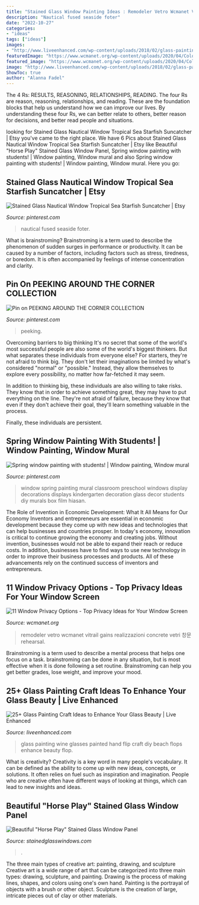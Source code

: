 ```yaml
---
title: "Stained Glass Window Painting Ideas : Remodeler Vetro Wcmanet Vitrail Gains Realizzazioni Concrete Vetri 창문 Rehearsal"
description: "Nautical fused seaside foter"
date: "2022-10-27"
categories:
- "ideas"
tags: ["ideas"]
images:
- "http://www.liveenhanced.com/wp-content/uploads/2018/02/glass-painting-ideas-27.jpg"
featuredImage: "https://www.wcmanet.org/wp-content/uploads/2020/04/Colored-Glass.jpg"
featured_image: "https://www.wcmanet.org/wp-content/uploads/2020/04/Colored-Glass.jpg"
image: "http://www.liveenhanced.com/wp-content/uploads/2018/02/glass-painting-ideas-27.jpg"
ShowToc: true
author: "Alanna Fadel"
---
```



The 4 Rs: RESULTS, REASONING, RELATIONSHIPS, READING.
The four Rs are reason, reasoning, relationships, and reading. These are the foundation blocks that help us understand how we can improve our lives. By understanding these four Rs, we can better relate to others, better reason for decisions, and better read people and situations.

	

		
looking for Stained Glass Nautical Window Tropical Sea Starfish Suncatcher | Etsy you've came to the right place. We have 6 Pics about Stained Glass Nautical Window Tropical Sea Starfish Suncatcher | Etsy like Beautiful &quot;Horse Play&quot; Stained Glass Window Panel, Spring window painting with students! | Window painting, Window mural and also Spring window painting with students! | Window painting, Window mural. Here you go:
		
    
## Stained Glass Nautical Window Tropical Sea Starfish Suncatcher | Etsy

<img loading=lazy src="https://i.pinimg.com/736x/51/84/94/518494332359a8396c8a257e7808ab92.jpg" onerror="this.onerror=null;this.src='https://tse3.mm.bing.net/th?id=OIP.SxpJfOza-aYn6STTh-TP8gHaJ4&amp;pid=15.1';" alt="Stained Glass Nautical Window Tropical Sea Starfish Suncatcher | Etsy">

_Source: pinterest.com_

>nautical fused seaside foter. 

	

What is brainstroming?
Brainstroming is a term used to describe the phenomenon of sudden surges in performance or productivity. It can be caused by a number of factors, including factors such as stress, tiredness, or boredom. It is often accompanied by feelings of intense concentration and clarity.

    
## Pin On PEEKING AROUND THE CORNER COLLECTION

<img loading=lazy src="https://i.pinimg.com/736x/79/b1/62/79b162911dbf4e04c01c8f0e8b8c5d46.jpg" onerror="this.onerror=null;this.src='https://tse3.mm.bing.net/th?id=OIP.KYbGl0jRsGnq_vV-RN7PGQHaJ3&amp;pid=15.1';" alt="Pin on PEEKING AROUND THE CORNER COLLECTION">

_Source: pinterest.com_

>peeking. 

	

Overcoming barriers to big thinking
It's no secret that some of the world's most successful people are also some of the world's biggest thinkers. But what separates these individuals from everyone else?
For starters, they're not afraid to think big. They don't let their imaginations be limited by what's considered "normal" or "possible." Instead, they allow themselves to explore every possibility, no matter how far-fetched it may seem.

In addition to thinking big, these individuals are also willing to take risks. They know that in order to achieve something great, they may have to put everything on the line. They're not afraid of failure, because they know that even if they don't achieve their goal, they'll learn something valuable in the process.

 Finally, these individuals are persistent.

    
## Spring Window Painting With Students! | Window Painting, Window Mural

<img loading=lazy src="https://i.pinimg.com/736x/bc/ea/b7/bceab74bdf60798c4523ffdf1a69be38--window-painting-spring-preschool-decorations.jpg" onerror="this.onerror=null;this.src='https://tse2.mm.bing.net/th?id=OIP.ik9OPvb33jPsAq5VLU1elQHaFj&amp;pid=15.1';" alt="Spring window painting with students! | Window painting, Window mural">

_Source: pinterest.com_

>window spring painting mural classroom preschool windows display decorations displays kindergarten decoration glass decor students diy murals box film hiasan. 

	

The Role of Invention in Economic Development: What It All Means for Our Economy
Inventors and entrepreneurs are essential in economic development because they come up with new ideas and technologies that can help businesses and countries prosper. In today's economy, innovation is critical to continue growing the economy and creating jobs. Without invention, businesses would not be able to expand their reach or reduce costs. In addition, businesses have to find ways to use new technology in order to improve their business processes and products. All of these advancements rely on the continued success of inventors and entrepreneurs.

    
## 11 Window Privacy Options - Top Privacy Ideas For Your Window Screen

<img loading=lazy src="https://www.wcmanet.org/wp-content/uploads/2020/04/Colored-Glass.jpg" onerror="this.onerror=null;this.src='https://tse1.mm.bing.net/th?id=OIP.3I94IykYEEqi3S-b2teU1gHaLH&amp;pid=15.1';" alt="11 Window Privacy Options - Top Privacy Ideas for Your Window Screen">

_Source: wcmanet.org_

>remodeler vetro wcmanet vitrail gains realizzazioni concrete vetri 창문 rehearsal. 

	

Brainstroming is a term used to describe a mental process that helps one focus on a task. brainstroming can be done in any situation, but is most effective when it is done following a set routine. Brainstroming can help you get better grades, lose weight, and improve your mood.

    
## 25+ Glass Painting Craft Ideas To Enhance Your Glass Beauty | Live Enhanced

<img loading=lazy src="http://www.liveenhanced.com/wp-content/uploads/2018/02/glass-painting-ideas-27.jpg" onerror="this.onerror=null;this.src='https://tse4.mm.bing.net/th?id=OIP.xjE7BqIqSCGjMARO9ShQOwHaHa&amp;pid=15.1';" alt="25+ Glass Painting Craft Ideas to Enhance Your Glass Beauty | Live Enhanced">

_Source: liveenhanced.com_

>glass painting wine glasses painted hand flip craft diy beach flops enhance beauty flop. 

	

What is creativity?
Creativity is a key word in many people's vocabulary. It can be defined as the ability to come up with new ideas, concepts, or solutions. It often relies on fuel such as inspiration and imagination. People who are creative often have different ways of looking at things, which can lead to new insights and ideas.

    
## Beautiful &quot;Horse Play&quot; Stained Glass Window Panel

<img loading=lazy src="https://www.stainedglasswindows.com/wp-content/uploads/2019/05/horse2-1024x768.jpg" onerror="this.onerror=null;this.src='https://tse2.mm.bing.net/th?id=OIP.BeBZzqINLbPE3VFl1rGYGwHaFj&amp;pid=15.1';" alt="Beautiful &quot;Horse Play&quot; Stained Glass Window Panel">

_Source: stainedglasswindows.com_

>. 

	

The three main types of creative art: painting, drawing, and sculpture
Creative art is a wide range of art that can be categorized into three main types: drawing, sculpture, and painting. Drawing is the process of making lines, shapes, and colors using one's own hand. Painting is the portrayal of objects with a brush or other object. Sculpture is the creation of large, intricate pieces out of clay or other materials.


